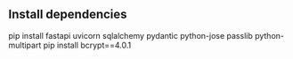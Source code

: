 ## Install dependencies

pip install fastapi uvicorn sqlalchemy pydantic python-jose passlib python-multipart
pip install bcrypt==4.0.1
